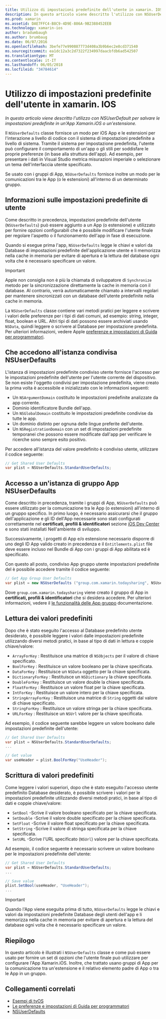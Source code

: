 ```yaml
---
title: Utilizzo di impostazioni predefinite dell'utente in xamarin. IOS
description: In questo articolo viene descritto l'utilizzo con NSUserDefaults per salvare le impostazioni predefinite in un'app Xamarin iOS o estensione. Descrive NSUserDefaults a un livello elevato e viene illustrato come leggere e scrivere i valori.
ms.prod: xamarin
ms.assetid: DAE7FFC4-B8C9-4D9E-886A-9B2388452EEB
ms.technology: xamarin-ios
author: bradumbaugh
ms.author: brumbaug
ms.date: 06/07/2016
ms.openlocfilehash: 3befe77e990887773d408a3b9b6ec2e8cd371540
ms.sourcegitcommit: ea1dc12a3c2d7322f234997daacbfdb6ad542507
ms.translationtype: MT
ms.contentlocale: it-IT
ms.lasthandoff: 06/05/2018
ms.locfileid: "34784614"
---
```

# <a name="working-with-user-defaults-in-xamarinios"></a>Utilizzo di impostazioni predefinite dell'utente in xamarin. IOS

_In questo articolo viene descritto l'utilizzo con NSUserDefault per salvare le impostazioni predefinite in un'App Xamarin.iOS o un'estensione._


Il `NSUserDefaults` classe fornisce un modo per iOS App e le estensioni per l'interazione a livello di codice con il sistema di impostazioni predefinite a livello di sistema. Tramite il sistema per impostazione predefinita, l'utente può configurare il comportamento di un'app o gli stili per soddisfare le proprie preferenze (in base alla struttura dell'app). Ad esempio, per presentare i dati in Visual Studio metrica misurazioni imperiale o selezionare un tema dell'interfaccia utente specificato.

Se usato con i gruppi di App, `NSUserDefaults` fornisce inoltre un modo per le comunicazioni tra le App (o le estensioni) all'interno di un determinato gruppo.

<a name="About-User-Defaults" />

## <a name="about-user-defaults"></a>Informazioni sulle impostazioni predefinite di utente

Come descritto in precedenza, impostazioni predefinite dell'utente (`NSUserDefaults`) può essere aggiunto a un App (o estensione) e utilizzato per fornire opzioni configurabili che è possibile modificare l'utente finale per regolare l'aspetto o il funzionamento dell'app in fase di esecuzione.

Quando si esegue prima l'app, `NSUserDefaults` legge le chiavi e valori da Database di impostazioni predefinite dell'applicazione utente e li memorizza nella cache in memoria per evitare di apertura e la lettura del database ogni volta che è necessario specificare un valore. 

> [!IMPORTANT]
> Apple non consiglia non è più la chiamata di sviluppatore di `Synchronize` metodo per la sincronizzazione direttamente la cache in memoria con il database. Al contrario, verrà automaticamente chiamato a intervalli regolari per mantenere sincronizzati con un database dell'utente predefinite nella cache in memoria.

La `NSUserDefaults` classe contiene vari metodi pratici per leggere e scrivere i valori delle preferenze per i tipi di dati comuni, ad esempio: string, integer, float, boolean e URL. Altri tipi di dati possono essere archiviati usando `NSData`, quindi leggere o scrivere al Database per impostazione predefinita. Per ulteriori informazioni, vedere Apple [preferenze e impostazioni di Guida per programmatori](https://developer.apple.com/library/mac/documentation/Cocoa/Conceptual/UserDefaults/Introduction/Introduction.html#//apple_ref/doc/uid/10000059i).

<a name="Accessing-the-Shared-NSUserDefaults-Instance" />

## <a name="accessing-the-shared-nsuserdefaults-instance"></a>Che accedono all'istanza condivisa NSUserDefaults 

L'istanza di impostazioni predefinite condiviso utente fornisce l'accesso per le impostazioni predefinite dell'utente per l'utente corrente del dispositivo. Se non esiste l'oggetto condivisi per impostazione predefinita, viene creato la prima volta è accessibile e inizializzato con le informazioni seguenti:

- Un `NSArgumentDomain` costituito le impostazioni predefinite analizzate da app corrente.
- Dominio identificatore Bundle dell'app.
- Un `NSGlobalDomain` costituito le impostazioni predefinite condivise da tutte le app.
- Un dominio distinto per ognuna delle lingue preferite dell'utente.
- Un `NSRegistrationDomain` con un set di impostazioni predefinite temporanei che possono essere modificate dall'app per verificare le ricerche sono sempre esito positivo.

Per accedere all'istanza del valore predefinito è condiviso utente, utilizzare il codice seguente:

```csharp
// Get Shared User Defaults
var plist = NSUserDefaults.StandardUserDefaults;
```

<a name="Accessing-an-App-Group-NSUserDefaults-Instance" />

## <a name="accessing-an-app-group-nsuserdefaults-instance"></a>Accesso a un'istanza di gruppo App NSUserDefaults

Come descritto in precedenza, tramite i gruppi di App, `NSUserDefaults` può essere utilizzato per la comunicazione tra le App (o estensioni) all'interno di un gruppo specifico. In primo luogo, è necessario assicurarsi che il gruppo dell'applicazione e gli ID dell'App necessarie sono stati configurati correttamente nel **certificati, profili & identificatori** sezione [iOS Dev Center](https://developer.apple.com/devcenter/ios/) e sono stati installati Nell'ambiente di sviluppo.

Successivamente, i progetti di App e/o estensione necessario disporre di uno degli ID App valido creato in precedenza e il `Entitlements.plist` file deve essere incluso nel Bundle di App con i gruppi di App abilitata ed è specificato.

Con questo all posto, condiviso App gruppo utente impostazioni predefinite del è possibile accedere tramite il codice seguente:

```csharp
// Get App Group User Defaults
var plist = new NSUserDefaults ("group.com.xamarin.todaysharing", NSUserDefaultsType.SuiteName);
```

Dove `group.com.xamarin.todaysharing` viene creato il gruppo di App in **certificati, profili & identificatori** che si desidera accedere. Per ulteriori informazioni, vedere il [le funzionalità delle App gruppo](~/ios/deploy-test/provisioning/capabilities/app-groups-capabilities.md) documentazione.

<a name="Reading-Default-Values" />

## <a name="reading-default-values"></a>Lettura dei valori predefiniti

Dopo che è stato eseguito l'accesso al Database predefinito utente desiderato, è possibile leggere i valori dalle impostazioni predefinite utilizzando diversi metodi pratici, in base al tipo di dati in lettura e coppie chiave/valore:

- `ArrayForKey` : Restituisce una matrice di `NSObjects` per il valore di chiave specificato.
- `BoolForKey` : Restituisce un valore booleano per la chiave specificata.
- `DataForKey` : Restituisce un `NSData` oggetto per la chiave specificata.
- `DictionaryForKey` : Restituisce un `NSDictionary` la chiave specificata.
- `DoubleForKey` : Restituisce un valore double la chiave specificata.
- `FloatForKey` : Restituisce un valore float per la chiave specificata.
- `IntForKey` : Restituisce un valore intero per la chiave specificata.
- `StringArrayForKey` : Restituisce una matrice di `String` oggetti dal valore di chiave specificato.
- `StringForKey` : Restituisce un valore stringa per la chiave specificata.
- `URLForKey` : Restituisce un `NSUrl` valore per la chiave specificata.

Ad esempio, il codice seguente sarebbe leggere un valore booleano dalle impostazioni predefinite dell'utente:

```csharp
// Get Shared User Defaults
var plist = NSUserDefaults.StandardUserDefaults;
...

// Get value
var useHeader = plist.BoolForKey("UseHeader");

```

<a name="Writing-Default-Values" />

## <a name="writing-default-values"></a>Scrittura di valori predefiniti

Come leggere i valori superiori, dopo che è stato eseguito l'accesso utente predefinito Database desiderato, è possibile scrivere i valori per le impostazioni predefinite utilizzando diversi metodi pratici, in base al tipo di dati e coppie chiave/valore:

- `SetBool` -Scrive il valore booleano specificato per la chiave specificata.
- `SetDouble` -Scrive il valore double specificato per la chiave specificata.
- `SetFloat` -Scrive il valore float specificato per la chiave specificata.
- `SetString` -Scrive il valore di stringa specificata per la chiave specificata.
- `SetURL` -Scrive l'URL specificato (`NSUrl`) valore per la chiave specificata.

Ad esempio, il codice seguente è necessario scrivere un valore booleano per le impostazioni predefinite dell'utente:

```csharp
// Get Shared User Defaults
var plist = NSUserDefaults.StandardUserDefaults;
...

// Save value
plist.SetBool(useHeader, "UseHeader");
...

```

> [!IMPORTANT]
> Quando l'App viene eseguita prima di tutto, `NSUserDefaults` legge le chiavi e valori da impostazioni predefinite Database degli utenti dell'app e li memorizza nella cache in memoria per evitare di apertura e la lettura del database ogni volta che è necessario specificare un valore.



<a name="Summary" />

## <a name="summary"></a>Riepilogo

In questo articolo è illustrati i `NSUserDefaults` classe e come può essere usato per fornire un set di opzioni che l'utente finale può utilizzare per configurare l'App Xamarin.iOS. Inoltre, che trattato usano gruppi di App per la comunicazione tra un'estensione e il relativo elemento padre di App o tra le App in un gruppo.


## <a name="related-links"></a>Collegamenti correlati

- [Esempi di tvOS](https://developer.xamarin.com/samples/tvos/all/)
- [Le preferenze e impostazioni di Guida per programmatori](https://developer.apple.com/library/mac/documentation/Cocoa/Conceptual/UserDefaults/Introduction/Introduction.html#//apple_ref/doc/uid/10000059i)
- [NSUserDefaults](https://developer.apple.com/library/mac/documentation/Cocoa/Reference/Foundation/Classes/NSUserDefaults_Class/#//apple_ref/doc/constant_group/NSUserDefaults_Domains)
